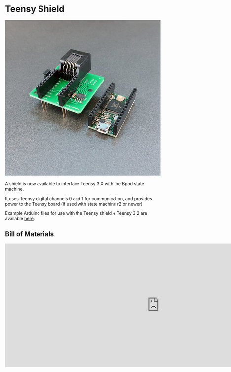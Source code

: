 # Teensy Shield
![Alt text](../images/teensy-shield.png)

A shield is now available to interface Teensy 3.X with the Bpod state machine.

It uses Teensy digital channels 0 and 1 for communication, and provides power to the Teensy board (if used with state machine r2 or newer)

Example Arduino files for use with the Teensy shield + Teensy 3.2 are available [here](https://www.google.com/url?q=https%3A%2F%2Fgithub.com%2Fsanworks%2FBpod_Gen2%2Ftree%2Fmaster%2FExamples%2FFirmware%2FTeensy%2520Shield&sa=D&sntz=1&usg=AOvVaw0cB1G0Z-8u8x5NZrGNaPqM).

## Bill of Materials
<iframe width=1000 height=400 jsname="L5Fo6c" jscontroller="usmiIb" jsaction="rcuQ6b:WYd;" class="YMEQtf L6cTce-purZT L6cTce-pSzOP KfXz0b" sandbox="allow-scripts allow-popups allow-forms allow-same-origin allow-popups-to-escape-sandbox allow-downloads allow-modals" frameborder="0" aria-label="Spreadsheet, Teensy Shield BOM" allowfullscreen="" src="https://docs.google.com/spreadsheets/d/1D95GHqmZM_H2sIYXvc42Q74l4RbBo4HFcMm6oIelwuU/htmlembed?authuser=0"></iframe>